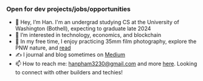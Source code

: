 ### Open for dev projects/jobs/opportunities
- 👋 Hey, I’m Han. I'm an undergrad studying CS at the University of Washington (Bothell), expecting to graduate late 2024
- 👀 I’m interested in technology, economics, and blockchain
- 🌈 In my free time, I enjoy practicing 35mm film photography, explore the PNW nature, and [read](https://www.goodreads.com/user/show/53376037-han-pham)
- ✍️ I journal and blog sometimes on [Medium](https://medium.com/@hanspham)
- 📫 How to reach me: hanpham3230@gmail.com and more [here](https://hanspham.com/). Looking to connect with other builders and techies!

<!---
hanpham32/hanpham32 is a ✨ special ✨ repository because its `README.md` (this file) appears on your GitHub profile.
You can click the Preview link to take a look at your changes.
--->
